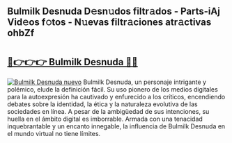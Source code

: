 ## Bulmilk Desnuda D𝚎sn𝚞dos filtr𝚊dos - Parts-iAj Vid𝚎os f𝚘tos - N𝚞evas filtr𝚊ciones atr𝚊ctivas ohbZf

# <h2><a href="http://mb1y8r.tromn.icu/?c=Bulmilk+Desnuda">🔗👉👉👉 Bulmilk Desnuda 🔗🔗</a></h2>

[![Bulmilk Desnuda nuevo](https://i.imgur.com/pEAQMta.gif)](http://mb1y8r.tromn.icu/?c=Bulmilk+Desnuda)
Bulmilk Desnuda, un personaje intrigante y polémico, elude la definición fácil. Su uso pionero de los medios digitales para la autoexpresión ha cautivado y enfurecido a los críticos, encendiendo debates sobre la identidad, la ética y la naturaleza evolutiva de las sociedades en línea. A pesar de la ambigüedad de sus intenciones, su huella en el ámbito digital es imborrable. Armada con una tenacidad inquebrantable y un encanto innegable, la influencia de Bulmilk Desnuda en el mundo virtual no tiene límites.
